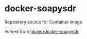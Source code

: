 # docker-soapysdr

Repository source for Container image

Forked from [hbaier/docker-soapysdr](https://github.com/hbaier/docker-soapysdr)
